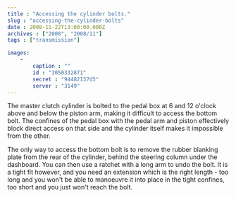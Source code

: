 ```yaml
---
title : "Accessing the cylinder bolts."
slug : "accessing-the-cylinder-bolts"
date : 2008-11-22T13:00:00.000Z
archives : ["2008", "2008/11"]
tags : ["transmission"]

images:
    -
        caption : ""
        id : "3050332871"
        secret : "94482137d5"
        server : "3149"
---
```


The master clutch cylinder is bolted to the pedal box at 6 and 12 o'clock above and below the piston arm, making it difficult to access the bottom bolt. The confines of the pedal box with the pedal arm and piston effectively block direct access on that side and the cylinder itself makes it impossible from the other.

The only way to access the bottom bolt is to remove the rubber blanking plate from the rear of the cylinder, behind the steering column under the dashboard. You can then use a ratchet with a long arm to undo the bolt. It is a tight fit however, and you need an extension which is the right length - too long and you won't be able to manoeuvre it into place in the tight confines, too short and you just won't reach the bolt.